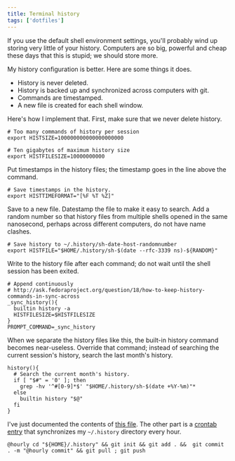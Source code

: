```yaml
---
title: Terminal history
tags: ['dotfiles']
---
```

If you use the default shell environment settings, you'll probably wind up
storing very little of your history. Computers are so big, powerful and cheap
these days that this is stupid; we should store more.

My history configuration is better. Here are some things it does.

* History is never deleted.
* History is backed up and synchronized across computers with git.
* Commands are timestamped.
* A new file is created for each shell window.

Here's how I implement that. First, make sure that we never delete history.

    # Too many commands of history per session
    export HISTSIZE=100000000000000000000

    # Ten gigabytes of maximum history size
    export HISTFILESIZE=10000000000

Put timestamps in the history files; the timestamp goes in the line above the command.

    # Save timestamps in the history.
    export HISTTIMEFORMAT="[%F %T %Z]" 

Save to a new file. Datestamp the file to make it easy to search. Add a random
number so that history files from multiple shells opened in the same nanosecond,
perhaps across different computers, do not have name clashes.

    # Save history to ~/.history/sh-date-host-randomnumber
    export HISTFILE="$HOME/.history/sh-$(date --rfc-3339 ns)-${RANDOM}"

Write to the history file after each command; do not wait until the shell session
has been exited.

    # Append continuously
    # http://ask.fedoraproject.org/question/18/how-to-keep-history-commands-in-sync-across
    _sync_history(){
      builtin history -a
      HISTFILESIZE=$HISTFILESIZE
    }
    PROMPT_COMMAND=_sync_history

When we separate the history files like this, the built-in history command
becomes near-useless. Override that command; instead of searching the current
session's history, search the last month's history.

    history(){
      # Search the current month's history.
      if [ "$#" = '0' ]; then
        grep -hv '^#[0-9]*$' "$HOME/.history/sh-$(date +%Y-%m)"*
      else
        builtin history "$@"
      fi
    }

I've just documented the contents of [this file]().
The other part is a [crontab entry]() that synchronizes my `~/.history`
directory every hour.

    @hourly cd "${HOME}/.history" && git init && git add . &&  git commit . -m "@hourly commit" && git pull ; git push
